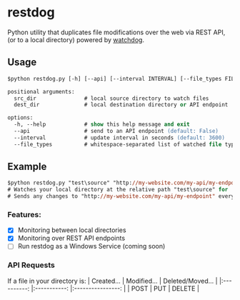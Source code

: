 # restdog
Python utility that duplicates file modifications over the web via REST API, (or to a local directory) powered by [watchdog](https://github.com/gorakhargosh/watchdog).

## Usage
```ps
$python restdog.py [-h] [--api] [--interval INTERVAL] [--file_types FILE_TYPES [FILE_TYPES ...]] src_dir dest_dir

positional arguments:
  src_dir               # local source directory to watch files
  dest_dir              # local destination directory or API endpoint

options:
  -h, --help            # show this help message and exit
  --api                 # send to an API endpoint (default: False)
  --interval            # update interval in seconds (default: 3600)
  --file_types          # whitespace-separated list of watched file types (default: "*.csv" "*.xls" "*.xlsx" "*.xlsm")
```

## Example
```ps
$python restdog.py "test\source" "http://my-website.com/my-api/my-endpoint" --api --interval 5 --file_types "*.csv" "*.xlsx" "*.txt" 
# Watches your local directory at the relative path "test\source" for .csv, .xlsx, and .txt file modifications,
# Sends any changes to "http://my-website.com/my-api/my-endpoint" every 5 seconds.
```
### Features:
- [x] Monitoring between local directories
- [x] Monitoring over REST API endpoints
- [ ] Run restdog as a Windows Service (coming soon)

### API Requests

If a file in your directory is:
| Created... 	| Modified... 	| Deleted/Moved... 	|
|:----------:	|:-----------:	|:----------------:	|
|    POST    	|     PUT     	|      DELETE      	|
